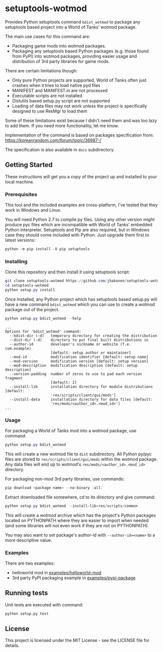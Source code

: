 # setuptools-wotmod

Provides Python setuptools command `bdist_wotmod` to package any setuptools
based project into a World of Tanks’ wotmod package.

The main use cases for this command are:

* Packaging game mods into wotmod packages.
* Packaging any setuptools based Python packages (e.g. those found from PyPI)
  into wotmod packages, providing easier usage and distribution of 3rd party
  libraries for game mods.

There are certain limitations though:

* Only pure Python projects are supported, World of Tanks often just crashes
  when it tries to load native pyd files
* MANIFEST and MANIFEST.in are not processed
* Executable scripts are not installed
* Distutils based setup.py script are not supported
* Loading of data files may not work unless the project is specifically designed
  to use ResMgr to load them

Some of these limitations exist because I didn't need them and was too lazy to
add them. If you need more functionality, let me know.

Implementation of the command is based on packages specification from:
  https://koreanrandom.com/forum/topic/36987-/

The specification is also available in `docs` subdirectory.

## Getting Started

These instructions will get you a copy of the project up and installed to your
local machine.

### Prerequisites

This tool and the included examples are cross-platform, I've tested that they
work in Windows and Linux.

You will need Python 2.7 to compile py files. Using any other version might
produce pyc files which are incompatible with World of Tanks’ embedded Python
interpreter. Setuptools and Pip are also required, but in Windows case they
should come included with Python. Just upgrade them first to latest versions:

```powershell
python -m pip install -U pip setuptools
```

### Installing

Clone this repository and then install it using setuptools script:

```powershell
git clone setuptools-wotmod https://github.com/jhakonen/setuptools-wotmod.git
cd setuptools-wotmod
python setup.py install
```

Once installed, any Python project which has setuptools based setup.py will have
a new command `bdist_wotmod` which you can use to create a wotmod package out of
the project.

```powershell
python setup.py bdist_wotmod --help
```
```
...
Options for 'bdist_wotmod' command:
  --bdist-dir (-d)   temporary directory for creating the distribution
  --dist-dir (-d)    directory to put final built distributions in
  --author-id        developer's nickname or website (f.e. com.example)
                     [default: setup author or maintainer]
  --mod-id           modification identifier [default: setup name]
  --mod-version      modification version [default: setup version]
  --mod-description  modification description [default: setup description]
  --version-padding  number of zeros to use to pad each version fragment
                     [default: 2]
  --install-lib      installation directory for module distributions [default:
                     'res/scripts/client/gui/mods']
  --install-data     installation directory for data files [default:
                     'res/mods/<author_id>.<mod_id>']
...
```

### Usage

For packaging a World of Tanks mod into a wotmod package, use command:

```powershell
python setup.py bdist_wotmod
```

This will create a new wotmod file to `dist` subdirectory.
All Python py/pyc files are stored to `res/scripts/client/gui/mods` within the
wotmod package. Any data files will end up to wotmod's
`res/mods/<author_id>.<mod_id>` directory.

For packaging non-mod 3rd party libraries, use commands:

```powershell
pip download <package name> --no-binary :all:
```

Extract downloaded file somewhere, cd to its directory and give command:
```powershell
python setup.py bdist_wotmod --install-lib=res/scripts/common
```

This will create a wotmod archive which has the project's Python packages
located on PYTHONPATH where they are easier to import when needed (and some
libraries will not even work if they are not on PYTHONPATH).

You may also want to set package's author-id with `--author-id=<name>` to a more
descriptive value.

### Examples

There are two examples:

* helloworld mod in [examples/helloworld-mod](examples/helloworld-mod)
* 3rd party PyPI packaging example in [examples/pypi-package](examples/pypi-package)

## Running tests

Unit tests are executed with command:

```bash
python setup.py test
```

## License
This project is licensed under the MIT License - see the LICENSE file for
details.
